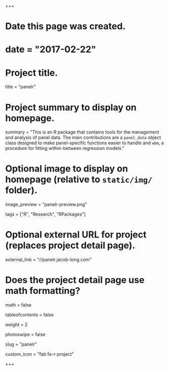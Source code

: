 +++
# Date this page was created.
# date = "2017-02-22"

# Project title.
title = "panelr"

# Project summary to display on homepage.
summary = "This is an R package that contains tools for the management and analysis of panel data. The main contributions are a `panel_data` object class designed to make panel-specific functions easier to handle and `wbm`, a procedure for fitting within-between regression models."

# Optional image to display on homepage (relative to `static/img/` folder).
image_preview = "panelr-preview.png"

tags = ["R", "Research", "RPackages"]

# Optional external URL for project (replaces project detail page).
external_link = "//panelr.jacob-long.com"

# Does the project detail page use math formatting?
math = false

tableofcontents = false

weight = 2

photoswipe = false

slug = "panelr"

custom_icon = "fab fa-r-project"

+++